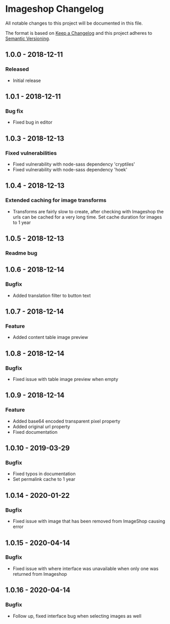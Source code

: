 # Imageshop Changelog

All notable changes to this project will be documented in this file.

The format is based on [Keep a Changelog](http://keepachangelog.com/) and this project adheres to [Semantic Versioning](http://semver.org/).

## 1.0.0 - 2018-12-11
### Released
- Initial release

## 1.0.1 - 2018-12-11
### Bug fix
- Fixed bug in editor

## 1.0.3 - 2018-12-13
### Fixed vulnerabilities
- Fixed vulnerability with node-sass dependency 'cryptiles'
- Fixed vulnerability with node-sass dependency 'hoek'

## 1.0.4 - 2018-12-13
### Extended caching for image transforms
- Transforms are fairly slow to create, after checking with Imageshop the urls can be cached for a very long time. Set cache duration for images to 1 year

## 1.0.5 - 2018-12-13
### Readme bug

## 1.0.6 - 2018-12-14
### Bugfix
- Added translation filter to button text

## 1.0.7 - 2018-12-14
### Feature
- Added content table image preview

## 1.0.8 - 2018-12-14
### Bugfix
- Fixed issue with table image preview when empty

## 1.0.9 - 2018-12-14
### Feature
- Added base64 encoded transparent pixel property
- Added original url property
- Fixed documentation

## 1.0.10 - 2019-03-29
### Bugfix
- Fixed typos in documentation
- Set permalink cache to 1 year

## 1.0.14 - 2020-01-22
### Bugfix
- Fixed issue with image that has been removed from ImageShop causing error

## 1.0.15 - 2020-04-14
### Bugfix
- Fixed issue with where interface was unavailable when only one was returned from Imageshop

## 1.0.16 - 2020-04-14
### Bugfix
- Follow up, fixed interface bug when selecting images as well